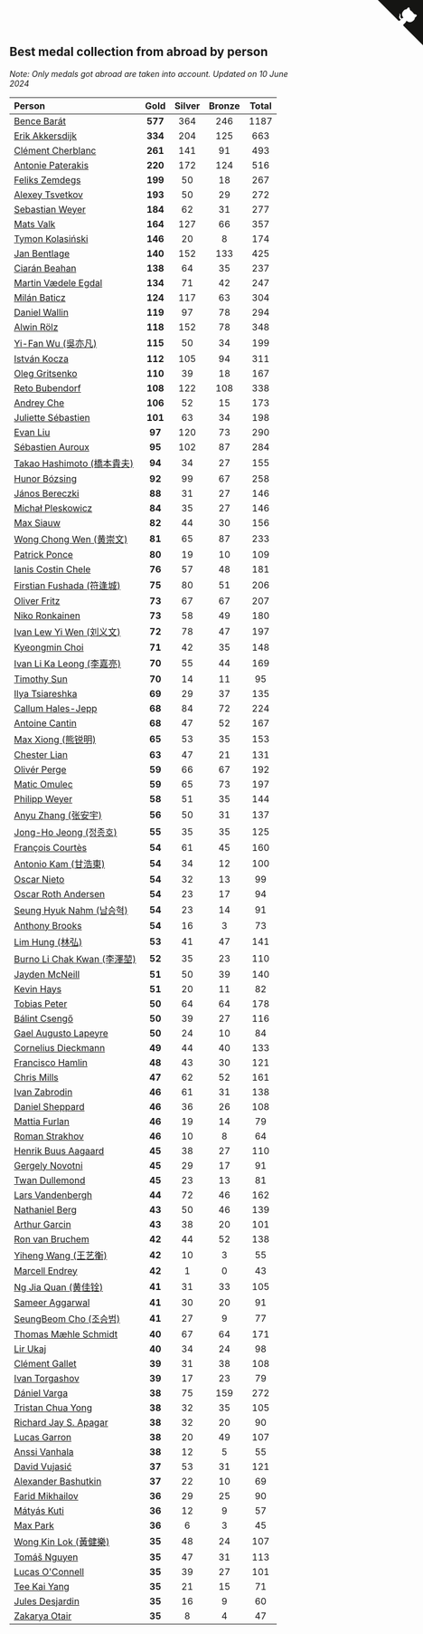 ## Best medal collection from abroad by person

*Note: Only medals got abroad are taken into account.*
*Updated on 10 June 2024*

| Person | Gold | Silver | Bronze | Total |
| :--- | :--: | :--: | :--: | :--: |
| [Bence Barát](https://www.worldcubeassociation.org/persons/2008BARA01) | **577** | 364 | 246 | 1187 |
| [Erik Akkersdijk](https://www.worldcubeassociation.org/persons/2005AKKE01) | **334** | 204 | 125 | 663 |
| [Clément Cherblanc](https://www.worldcubeassociation.org/persons/2014CHER05) | **261** | 141 | 91 | 493 |
| [Antonie Paterakis](https://www.worldcubeassociation.org/persons/2012PATE01) | **220** | 172 | 124 | 516 |
| [Feliks Zemdegs](https://www.worldcubeassociation.org/persons/2009ZEMD01) | **199** | 50 | 18 | 267 |
| [Alexey Tsvetkov](https://www.worldcubeassociation.org/persons/2017TSVE02) | **193** | 50 | 29 | 272 |
| [Sebastian Weyer](https://www.worldcubeassociation.org/persons/2010WEYE02) | **184** | 62 | 31 | 277 |
| [Mats Valk](https://www.worldcubeassociation.org/persons/2007VALK01) | **164** | 127 | 66 | 357 |
| [Tymon Kolasiński](https://www.worldcubeassociation.org/persons/2016KOLA02) | **146** | 20 | 8 | 174 |
| [Jan Bentlage](https://www.worldcubeassociation.org/persons/2010BENT01) | **140** | 152 | 133 | 425 |
| [Ciarán Beahan](https://www.worldcubeassociation.org/persons/2012BEAH01) | **138** | 64 | 35 | 237 |
| [Martin Vædele Egdal](https://www.worldcubeassociation.org/persons/2013EGDA02) | **134** | 71 | 42 | 247 |
| [Milán Baticz](https://www.worldcubeassociation.org/persons/2005BATI01) | **124** | 117 | 63 | 304 |
| [Daniel Wallin](https://www.worldcubeassociation.org/persons/2013WALL03) | **119** | 97 | 78 | 294 |
| [Alwin Rölz](https://www.worldcubeassociation.org/persons/2016ROLZ01) | **118** | 152 | 78 | 348 |
| [Yi-Fan Wu (吳亦凡)](https://www.worldcubeassociation.org/persons/2010WUIF01) | **115** | 50 | 34 | 199 |
| [István Kocza](https://www.worldcubeassociation.org/persons/2005KOCZ01) | **112** | 105 | 94 | 311 |
| [Oleg Gritsenko](https://www.worldcubeassociation.org/persons/2011GRIT01) | **110** | 39 | 18 | 167 |
| [Reto Bubendorf](https://www.worldcubeassociation.org/persons/2012BUBE01) | **108** | 122 | 108 | 338 |
| [Andrey Che](https://www.worldcubeassociation.org/persons/2015CHEA01) | **106** | 52 | 15 | 173 |
| [Juliette Sébastien](https://www.worldcubeassociation.org/persons/2014SEBA01) | **101** | 63 | 34 | 198 |
| [Evan Liu](https://www.worldcubeassociation.org/persons/2009LIUE01) | **97** | 120 | 73 | 290 |
| [Sébastien Auroux](https://www.worldcubeassociation.org/persons/2008AURO01) | **95** | 102 | 87 | 284 |
| [Takao Hashimoto (橋本貴夫)](https://www.worldcubeassociation.org/persons/2007HASH01) | **94** | 34 | 27 | 155 |
| [Hunor Bózsing](https://www.worldcubeassociation.org/persons/2009BOZS01) | **92** | 99 | 67 | 258 |
| [János Bereczki](https://www.worldcubeassociation.org/persons/2018BERE01) | **88** | 31 | 27 | 146 |
| [Michał Pleskowicz](https://www.worldcubeassociation.org/persons/2009PLES01) | **84** | 35 | 27 | 146 |
| [Max Siauw](https://www.worldcubeassociation.org/persons/2017SIAU02) | **82** | 44 | 30 | 156 |
| [Wong Chong Wen (黄崇文)](https://www.worldcubeassociation.org/persons/2014WENW01) | **81** | 65 | 87 | 233 |
| [Patrick Ponce](https://www.worldcubeassociation.org/persons/2012PONC02) | **80** | 19 | 10 | 109 |
| [Ianis Costin Chele](https://www.worldcubeassociation.org/persons/2021CHEL01) | **76** | 57 | 48 | 181 |
| [Firstian Fushada (符逢城)](https://www.worldcubeassociation.org/persons/2015FUSH01) | **75** | 80 | 51 | 206 |
| [Oliver Fritz](https://www.worldcubeassociation.org/persons/2014FRIT02) | **73** | 67 | 67 | 207 |
| [Niko Ronkainen](https://www.worldcubeassociation.org/persons/2010RONK01) | **73** | 58 | 49 | 180 |
| [Ivan Lew Yi Wen (刘义文)](https://www.worldcubeassociation.org/persons/2012WENI01) | **72** | 78 | 47 | 197 |
| [Kyeongmin Choi](https://www.worldcubeassociation.org/persons/2017CHOI07) | **71** | 42 | 35 | 148 |
| [Ivan Li Ka Leong (李嘉亮)](https://www.worldcubeassociation.org/persons/2015LEON02) | **70** | 55 | 44 | 169 |
| [Timothy Sun](https://www.worldcubeassociation.org/persons/2007SUNT01) | **70** | 14 | 11 | 95 |
| [Ilya Tsiareshka](https://www.worldcubeassociation.org/persons/2012TERE01) | **69** | 29 | 37 | 135 |
| [Callum Hales-Jepp](https://www.worldcubeassociation.org/persons/2012HALE01) | **68** | 84 | 72 | 224 |
| [Antoine Cantin](https://www.worldcubeassociation.org/persons/2010CANT02) | **68** | 47 | 52 | 167 |
| [Max Xiong (熊锐明)](https://www.worldcubeassociation.org/persons/2015XION03) | **65** | 53 | 35 | 153 |
| [Chester Lian](https://www.worldcubeassociation.org/persons/2009LIAN03) | **63** | 47 | 21 | 131 |
| [Olivér Perge](https://www.worldcubeassociation.org/persons/2007PERG01) | **59** | 66 | 67 | 192 |
| [Matic Omulec](https://www.worldcubeassociation.org/persons/2010OMUL02) | **59** | 65 | 73 | 197 |
| [Philipp Weyer](https://www.worldcubeassociation.org/persons/2010WEYE01) | **58** | 51 | 35 | 144 |
| [Anyu Zhang (张安宇)](https://www.worldcubeassociation.org/persons/2012ZHAN08) | **56** | 50 | 31 | 137 |
| [Jong-Ho Jeong (정종호)](https://www.worldcubeassociation.org/persons/2008JONG03) | **55** | 35 | 35 | 125 |
| [François Courtès](https://www.worldcubeassociation.org/persons/2008COUR01) | **54** | 61 | 45 | 160 |
| [Antonio Kam (甘浩東)](https://www.worldcubeassociation.org/persons/2017TUNG13) | **54** | 34 | 12 | 100 |
| [Oscar Nieto](https://www.worldcubeassociation.org/persons/2014NIET03) | **54** | 32 | 13 | 99 |
| [Oscar Roth Andersen](https://www.worldcubeassociation.org/persons/2008ANDE02) | **54** | 23 | 17 | 94 |
| [Seung Hyuk Nahm (남승혁)](https://www.worldcubeassociation.org/persons/2013NAHM01) | **54** | 23 | 14 | 91 |
| [Anthony Brooks](https://www.worldcubeassociation.org/persons/2008SEAR01) | **54** | 16 | 3 | 73 |
| [Lim Hung (林弘)](https://www.worldcubeassociation.org/persons/2016HUNG08) | **53** | 41 | 47 | 141 |
| [Burno Li Chak Kwan (李澤堃)](https://www.worldcubeassociation.org/persons/2017KWAN05) | **52** | 35 | 23 | 110 |
| [Jayden McNeill](https://www.worldcubeassociation.org/persons/2012MCNE01) | **51** | 50 | 39 | 140 |
| [Kevin Hays](https://www.worldcubeassociation.org/persons/2009HAYS01) | **51** | 20 | 11 | 82 |
| [Tobias Peter](https://www.worldcubeassociation.org/persons/2014PETE03) | **50** | 64 | 64 | 178 |
| [Bálint Csengő](https://www.worldcubeassociation.org/persons/2019CSEN01) | **50** | 39 | 27 | 116 |
| [Gael Augusto Lapeyre](https://www.worldcubeassociation.org/persons/2018LAPE01) | **50** | 24 | 10 | 84 |
| [Cornelius Dieckmann](https://www.worldcubeassociation.org/persons/2009DIEC01) | **49** | 44 | 40 | 133 |
| [Francisco Hamlin](https://www.worldcubeassociation.org/persons/2012HAML01) | **48** | 43 | 30 | 121 |
| [Chris Mills](https://www.worldcubeassociation.org/persons/2014MILL04) | **47** | 62 | 52 | 161 |
| [Ivan Zabrodin](https://www.worldcubeassociation.org/persons/2012ZABR01) | **46** | 61 | 31 | 138 |
| [Daniel Sheppard](https://www.worldcubeassociation.org/persons/2009SHEP01) | **46** | 36 | 26 | 108 |
| [Mattia Furlan](https://www.worldcubeassociation.org/persons/2013FURL01) | **46** | 19 | 14 | 79 |
| [Roman Strakhov](https://www.worldcubeassociation.org/persons/2012STRA02) | **46** | 10 | 8 | 64 |
| [Henrik Buus Aagaard](https://www.worldcubeassociation.org/persons/2006BUUS01) | **45** | 38 | 27 | 110 |
| [Gergely Novotni](https://www.worldcubeassociation.org/persons/2016NOVO01) | **45** | 29 | 17 | 91 |
| [Twan Dullemond](https://www.worldcubeassociation.org/persons/2018DULL01) | **45** | 23 | 13 | 81 |
| [Lars Vandenbergh](https://www.worldcubeassociation.org/persons/2003VAND01) | **44** | 72 | 46 | 162 |
| [Nathaniel Berg](https://www.worldcubeassociation.org/persons/2012BERG04) | **43** | 50 | 46 | 139 |
| [Arthur Garcin](https://www.worldcubeassociation.org/persons/2014GARC27) | **43** | 38 | 20 | 101 |
| [Ron van Bruchem](https://www.worldcubeassociation.org/persons/2003BRUC01) | **42** | 44 | 52 | 138 |
| [Yiheng Wang (王艺衡)](https://www.worldcubeassociation.org/persons/2019WANY36) | **42** | 10 | 3 | 55 |
| [Marcell Endrey](https://www.worldcubeassociation.org/persons/2007ENDR01) | **42** | 1 | 0 | 43 |
| [Ng Jia Quan (黄佳铨)](https://www.worldcubeassociation.org/persons/2015QUAN03) | **41** | 31 | 33 | 105 |
| [Sameer Aggarwal](https://www.worldcubeassociation.org/persons/2017AGGA01) | **41** | 30 | 20 | 91 |
| [SeungBeom Cho (조승범)](https://www.worldcubeassociation.org/persons/2012CHOS01) | **41** | 27 | 9 | 77 |
| [Thomas Mæhle Schmidt](https://www.worldcubeassociation.org/persons/2013SCHM02) | **40** | 67 | 64 | 171 |
| [Lir Ukaj](https://www.worldcubeassociation.org/persons/2016UKAJ01) | **40** | 34 | 24 | 98 |
| [Clément Gallet](https://www.worldcubeassociation.org/persons/2004GALL02) | **39** | 31 | 38 | 108 |
| [Ivan Torgashov](https://www.worldcubeassociation.org/persons/2011TORG01) | **39** | 17 | 23 | 79 |
| [Dániel Varga](https://www.worldcubeassociation.org/persons/2008VARG01) | **38** | 75 | 159 | 272 |
| [Tristan Chua Yong](https://www.worldcubeassociation.org/persons/2016YONG02) | **38** | 32 | 35 | 105 |
| [Richard Jay S. Apagar](https://www.worldcubeassociation.org/persons/2010APAG01) | **38** | 32 | 20 | 90 |
| [Lucas Garron](https://www.worldcubeassociation.org/persons/2006GARR01) | **38** | 20 | 49 | 107 |
| [Anssi Vanhala](https://www.worldcubeassociation.org/persons/2005VANH01) | **38** | 12 | 5 | 55 |
| [David Vujasić](https://www.worldcubeassociation.org/persons/2015VUJA01) | **37** | 53 | 31 | 121 |
| [Alexander Bashutkin](https://www.worldcubeassociation.org/persons/2017BASH04) | **37** | 22 | 10 | 69 |
| [Farid Mikhailov](https://www.worldcubeassociation.org/persons/2015MIKH04) | **36** | 29 | 25 | 90 |
| [Mátyás Kuti](https://www.worldcubeassociation.org/persons/2006KUTI01) | **36** | 12 | 9 | 57 |
| [Max Park](https://www.worldcubeassociation.org/persons/2012PARK03) | **36** | 6 | 3 | 45 |
| [Wong Kin Lok (黃健樂)](https://www.worldcubeassociation.org/persons/2014LOKW01) | **35** | 48 | 24 | 107 |
| [Tomáš Nguyen](https://www.worldcubeassociation.org/persons/2014QUYN02) | **35** | 47 | 31 | 113 |
| [Lucas O'Connell](https://www.worldcubeassociation.org/persons/2016OCON02) | **35** | 39 | 27 | 101 |
| [Tee Kai Yang](https://www.worldcubeassociation.org/persons/2017YANG59) | **35** | 21 | 15 | 71 |
| [Jules Desjardin](https://www.worldcubeassociation.org/persons/2010DESJ01) | **35** | 16 | 9 | 60 |
| [Zakarya Otair](https://www.worldcubeassociation.org/persons/2021OTAI01) | **35** | 8 | 4 | 47 |


<a href="https://github.com/jonatanklosko/wca_statistics" class="github-corner" aria-label="View source on Github"><svg width="80" height="80" viewBox="0 0 250 250" style="fill:#151513; color:#fff; position: absolute; top: 0; border: 0; right: 0;" aria-hidden="true"><path d="M0,0 L115,115 L130,115 L142,142 L250,250 L250,0 Z"></path><path d="M128.3,109.0 C113.8,99.7 119.0,89.6 119.0,89.6 C122.0,82.7 120.5,78.6 120.5,78.6 C119.2,72.0 123.4,76.3 123.4,76.3 C127.3,80.9 125.5,87.3 125.5,87.3 C122.9,97.6 130.6,101.9 134.4,103.2" fill="currentColor" style="transform-origin: 130px 106px;" class="octo-arm"></path><path d="M115.0,115.0 C114.9,115.1 118.7,116.5 119.8,115.4 L133.7,101.6 C136.9,99.2 139.9,98.4 142.2,98.6 C133.8,88.0 127.5,74.4 143.8,58.0 C148.5,53.4 154.0,51.2 159.7,51.0 C160.3,49.4 163.2,43.6 171.4,40.1 C171.4,40.1 176.1,42.5 178.8,56.2 C183.1,58.6 187.2,61.8 190.9,65.4 C194.5,69.0 197.7,73.2 200.1,77.6 C213.8,80.2 216.3,84.9 216.3,84.9 C212.7,93.1 206.9,96.0 205.4,96.6 C205.1,102.4 203.0,107.8 198.3,112.5 C181.9,128.9 168.3,122.5 157.7,114.1 C157.9,116.9 156.7,120.9 152.7,124.9 L141.0,136.5 C139.8,137.7 141.6,141.9 141.8,141.8 Z" fill="currentColor" class="octo-body"></path></svg></a><style>.github-corner:hover .octo-arm{animation:octocat-wave 560ms ease-in-out}@keyframes octocat-wave{0%,100%{transform:rotate(0)}20%,60%{transform:rotate(-25deg)}40%,80%{transform:rotate(10deg)}}@media (max-width:500px){.github-corner:hover .octo-arm{animation:none}.github-corner .octo-arm{animation:octocat-wave 560ms ease-in-out}}</style>
